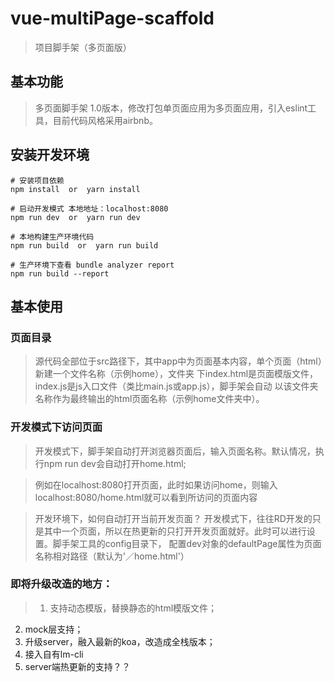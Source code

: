 # vue-multiPage-scaffold

> 项目脚手架（多页面版）

## 基本功能
> 多页面脚手架  1.0版本，修改打包单页面应用为多页面应用，引入eslint工具，目前代码风格采用airbnb。

## 安装开发环境

```
# 安装项目依赖
npm install  or  yarn install

# 启动开发模式 本地地址：localhost:8080
npm run dev  or  yarn run dev

# 本地构建生产环境代码
npm run build  or  yarn run build

# 生产环境下查看 bundle analyzer report
npm run build --report
```

## 基本使用
### 页面目录
> 源代码全部位于src路径下，其中app中为页面基本内容，单个页面（html）新建一个文件名称（示例home），文件夹
下index.html是页面模版文件，index.js是js入口文件（类比main.js或app.js），脚手架会自动
以该文件夹名称作为最终输出的html页面名称（示例home文件夹中）。

### 开发模式下访问页面
> 开发模式下，脚手架自动打开浏览器页面后，输入页面名称。默认情况，执行npm run dev会自动打开home.html;

> 例如在localhost:8080打开页面，此时如果访问home，则输入localhost:8080/home.html就可以看到所访问的页面内容

> 开发环境下，如何自动打开当前开发页面？
> 开发模式下，往往RD开发的只是其中一个页面，所以在热更新的只打开开发页面就好。此时可以进行设置。脚手架工具的config目录下，
配置dev对象的defaultPage属性为页面名称相对路径（默认为'／home.html'）


### 即将升级改造的地方：
> 1. 支持动态模版，替换静态的html模版文件；
  2. mock层支持；
  3. 升级server，融入最新的koa，改造成全栈版本；
  4. 接入自有lm-cli
  5. server端热更新的支持？？




